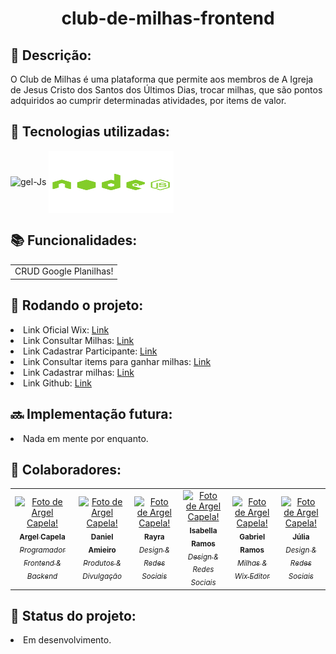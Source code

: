 <!--<div id="portfolio-slideshow-items" class="hide-on-portfolio" visibility="0">
    
</div>
-->

<div class="hide-on-portfolio">
<h1 align="center"> club-de-milhas-frontend </h1>

## :memo: Descrição:
O Club de Milhas é uma plataforma que permite aos membros de A Igreja de Jesus Cristo dos Santos dos Últimos Dias, trocar milhas, que são pontos adquiridos ao cumprir determinadas atividades, por items de valor.
</div>

<div class="col-12">

## :wrench: Tecnologias utilizadas:<br>
<div style="display: inline_block">
    <img align="center" alt="gel-Js" height="30" width="100" src="https://w7.pngwing.com/pngs/935/117/png-transparent-wix-com-website-builder-web-hosting-service-web-design-web-design-text-hand-logo.png">
    <img align="center" alt="gel-Js" height="100" width="200" src="https://raw.githubusercontent.com/devicons/devicon/master/icons/nodejs/nodejs-plain-wordmark.svg">

</div>

<div class="col-12">
    
## :books: Funcionalidades:<br>
<table class="special-border">
<tr>
    <td colspan="2">CRUD Google Planilhas!</td>
</tr>
</table>
    
</div>

<div class="col-12">

## :rocket: Rodando o projeto:<br>
<li>Link Oficial Wix: <a href="https://clubedemilhas.wixsite.com/website">Link</a></li>
<li>Link Consultar Milhas: <a href="https://clube-de-milhas-frontend.herokuapp.com/consultarmilhas">Link</a></li>
<li>Link Cadastrar Participante: <a href="https://clube-de-milhas-frontend.herokuapp.com/cadastrarparticipante">Link</a></li>
<li>Link Consultar items para ganhar milhas: <a href="https://clube-de-milhas-frontend.herokuapp.com/consultaritems">Link</a></li>
<li>Link Cadastrar milhas: <a href="https://clube-de-milhas-frontend.herokuapp.com/cadastrarmilhas">Link</a></li>
<li>Link Github: <a href="https://github.com/argelcapela/club-de-milhas-frontend">Link</a></li>

 
</div>
<div class="col-12">

## :soon: Implementação futura:<br>
    
<li>Nada em mente por enquanto.</li>
    
</div>
<div class="col-12">
    

## :handshake: Colaboradores:<br>
<table>
  <tr>
    <td align="center">
      <a href="http://github.com/argelcapela">
        <img src="https://avatars.githubusercontent.com/u/79276276?s=400&u=055b803f4708d59eaf50208ba601f85844125757&v=4" width="100px;" alt="Foto de Argel Capela!"/><br>
        <sub>
          <b>Argel Capela</b><br>
          <i>Programador Frontend & Backend</i>
        </sub>
      </a>
    </td>
     <td align="center">
      <a href="https://www.instagram.com/daniamieiroo/">
        <img src="https://icon-library.com/images/no-profile-picture-icon/no-profile-picture-icon-14.jpg" width="100px;" alt="Foto de Argel Capela!"/><br>
        <sub>
          <b>Daniel Amieiro</b><br>
          <i>Produtos & Divulgação</i>
        </sub>
      </a>
    </td>
    <td align="center">
      <a href="https://www.instagram.com/ray.lima01/">
        <img src="https://icon-library.com/images/no-profile-picture-icon/no-profile-picture-icon-14.jpg" width="100px;" alt="Foto de Argel Capela!"/><br>
        <sub>
          <b>Rayra</b><br>
          <i>Design & Redes Sociais</i>
        </sub>
      </a>
    </td>
    <td align="center">
      <a href="https://www.instagram.com/isa_ramos.nefi/">
        <img src="https://icon-library.com/images/no-profile-picture-icon/no-profile-picture-icon-14.jpg" width="100px;" alt="Foto de Argel Capela!"/><br>
        <sub>
          <b>Isabella Ramos</b><br>
          <i>Design & Redes Sociais</i>
        </sub>
      </a>
    </td>
     <td align="center">
      <a href="https://www.instagram.com/gabriel.ramos2006/">
        <img src="https://icon-library.com/images/no-profile-picture-icon/no-profile-picture-icon-14.jpg" width="100px;" alt="Foto de Argel Capela!"/><br>
        <sub>
          <b>Gabriel Ramos</b><br>
          <i>Milhas & Wix Editor</i>
        </sub>
      </a>
    </td>
     <td align="center">
      <a href="https://www.instagram.com/juuh.s1/">
        <img src="https://icon-library.com/images/no-profile-picture-icon/no-profile-picture-icon-14.jpg" width="100px;" alt="Foto de Argel Capela!"/><br>
        <sub>
          <b>Júlia</b><br>
          <i>Design & Redes Sociais</i>
        </sub>
      </a>
    </td>
  </tr>
</table>
</div>
<div class="col-12">
    
## :dart: Status do projeto:<br>

<li>Em desenvolvimento.</li>
    
</div>
<br>
